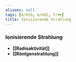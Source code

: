 ```yaml
---
aliases: null
tags: [m/m19, m/m02, f/🕶️]
title: Ionisierende Strahlung
---
```

### Ionisierende Strahlung
- **[[Radioaktivität]]**
- **[[Röntgenstrahlung]]**